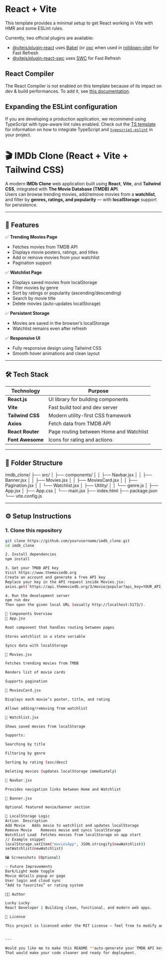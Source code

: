 # React + Vite

This template provides a minimal setup to get React working in Vite with HMR and some ESLint rules.

Currently, two official plugins are available:

- [@vitejs/plugin-react](https://github.com/vitejs/vite-plugin-react/blob/main/packages/plugin-react) uses [Babel](https://babeljs.io/) (or [oxc](https://oxc.rs) when used in [rolldown-vite](https://vite.dev/guide/rolldown)) for Fast Refresh
- [@vitejs/plugin-react-swc](https://github.com/vitejs/vite-plugin-react/blob/main/packages/plugin-react-swc) uses [SWC](https://swc.rs/) for Fast Refresh

## React Compiler

The React Compiler is not enabled on this template because of its impact on dev & build performances. To add it, see [this documentation](https://react.dev/learn/react-compiler/installation).

## Expanding the ESLint configuration

If you are developing a production application, we recommend using TypeScript with type-aware lint rules enabled. Check out the [TS template](https://github.com/vitejs/vite/tree/main/packages/create-vite/template-react-ts) for information on how to integrate TypeScript and [`typescript-eslint`](https://typescript-eslint.io) in your project.



# 🎬 IMDb Clone (React + Vite + Tailwind CSS)

A modern **IMDb Clone** web application built using **React**, **Vite**, and **Tailwind CSS**, integrated with **The Movie Database (TMDB) API**.  
Users can browse trending movies, add/remove movies from a **watchlist**, and filter by **genres, ratings, and popularity** — with **localStorage** support for persistence.

---

## 🚀 Features

✅ **Trending Movies Page**
- Fetches movies from TMDB API  
- Displays movie posters, ratings, and titles  
- Add or remove movies from your watchlist  
- Pagination support

✅ **Watchlist Page**
- Displays saved movies from localStorage  
- Filter movies by genre  
- Sort by ratings or popularity (ascending/descending)  
- Search by movie title  
- Delete movies (auto-updates localStorage)

✅ **Persistent Storage**
- Movies are saved in the browser’s localStorage  
- Watchlist remains even after refresh

✅ **Responsive UI**
- Fully responsive design using Tailwind CSS  
- Smooth hover animations and clean layout

---

## 🛠️ Tech Stack

| Technology | Purpose |
|-------------|----------|
| **React.js** | UI library for building components |
| **Vite** | Fast build tool and dev server |
| **Tailwind CSS** | Modern utility-first CSS framework |
| **Axios** | Fetch data from TMDB API |
| **React Router** | Page routing between Home and Watchlist |
| **Font Awesome** | Icons for rating and actions |

---

## 🧩 Folder Structure

imdb_clone/
├── src/
│ ├── components/
│ │ ├── Navbar.jsx
│ │ ├── Banner.jsx
│ │ ├── Movies.jsx
│ │ ├── MoviesCard.jsx
│ │ ├── Pagination.jsx
│ │ └── Watchlist.jsx
│ ├── Utility/
│ │ └── genre.js
│ ├── App.jsx
│ ├── App.css
│ └── main.jsx
├── index.html
├── package.json
└── vite.config.js


---

## ⚙️ Setup Instructions

### 1. Clone this repository
```bash
git clone https://github.com/yourusername/imdb_clone.git
cd imdb_clone

2. Install dependencies
npm install

3. Get your TMDB API key
Visit https://www.themoviedb.org
Create an account and generate a free API key
Replace your key in the API request inside Movies.jsx:
axios.get(`https://api.themoviedb.org/3/movie/popular?api_key=YOUR_API_KEY&language=en-US&page=${pageNo}`)

4. Run the development server
npm run dev
Then open the given local URL (usually http://localhost:5173/).

🧠 Components Overview
🔹 App.jsx

Root component that handles routing between pages

Stores watchlist in a state variable

Syncs data with localStorage

🔹 Movies.jsx

Fetches trending movies from TMDB

Renders list of movie cards

Supports pagination

🔹 MoviesCard.jsx

Displays each movie’s poster, title, and rating

Allows adding/removing from watchlist

🔹 Watchlist.jsx

Shows saved movies from localStorage

Supports:

Searching by title

Filtering by genre

Sorting by rating (asc/desc)

Deleting movies (updates localStorage immediately)

🔹 Navbar.jsx

Provides navigation links between Home and Watchlist

🔹 Banner.jsx

Optional featured movie/banner section

🧩 LocalStorage Logic
Action	Description
Add Movie	Adds movie to watchlist and updates localStorage
Remove Movie	Removes movie and syncs localStorage
Watchlist Load	Fetches movies from localStorage on app start
// Example snippet
localStorage.setItem("moviesApp", JSON.stringify(newWatchlist))
setWatchlist(newWatchlist)

🖼️ Screenshots (Optional)

💡 Future Improvements
Dark/Light mode toggle
Movie details popup or page
User login and cloud sync
“Add to favorites” or rating system

👨‍💻 Author

Lucky Lucky
React Developer | Building clean, functional, and modern web apps.

📄 License

This project is licensed under the MIT License — feel free to modify and use it.


---

Would you like me to make this README **auto-generate your TMDB API key setup section** dynamically (e.g., using `.env` file example like `.env.local` → `VITE_TMDB_API_KEY`)?  
That would make your code cleaner and ready for deployment.

